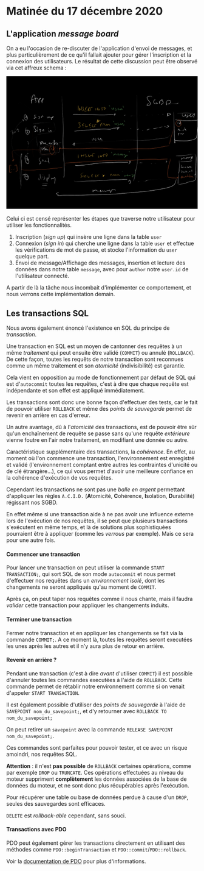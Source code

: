 # Matinée du 17 décembre 2020

## L'application _message board_

On a eu l'occasion de re-discuter de l'application d'envoi de messages, et plus particulièrement de ce qu'il fallait ajouter pour gérer l'inscription et la connexion des utilisateurs. Le résultat de cette discussion peut être observé via cet affreux schema :

![horrible](horrible.PNG "Quelle Souffrance")

Celui ci est censé représenter les étapes que traverse notre utilisateur pour utiliser les fonctionnalités.

1. Inscription (_sign up_) qui insère une ligne dans la table `user`
2. Connexion (_sign in_) qui cherche une ligne dans la table `user` et effectue les vérifications de mot de passe, et stocke l'information du `user` quelque part.
3. Envoi de message/Affichage des messages, insertion et lecture des données dans notre table `message`, avec pour `author` notre `user.id` de l'utilisateur connecté.

A partir de là la tâche nous incombait d'implémenter ce comportement, et nous verrons cette implémentation demain.

## Les transactions SQL

Nous avons également énoncé l'existence en SQL du principe de _transaction_.

Une transaction en SQL est un moyen de cantonner des requêtes à un même _traitement_ qui peut ensuite être validé (`COMMIT`) ou annulé (`ROLLBACK`). De cette façon, toutes les requêts de notre transaction sont reconnues comme un même traitement et son _atomicité_ (indivisibilité) est garantie.

Cela vient en opposition au mode de fonctionnement par défaut de SQL qui est d'`autocommit` toutes les requêtes, c'est à dire que chaque requête est indépendante et son effet est appliqué immédiatement.

Les transactions sont donc une bonne façon d'effectuer des tests, car le fait de pouvoir utiliser `ROLLBACK` et même des _points de sauvegarde_ permet de revenir en arrière en cas d'erreur.

Un autre avantage, dû à l'_atomicité_ des transactions, est de pouvoir être sûr qu'un enchaînement de requête se passe sans qu'une requête _extérieure_ vienne foutre en l'air notre traitement, en modifiant une donnée ou autre.

Caractéristique supplémentaire des transactions, la _cohérence_. En effet, au moment où l'on commence une transaction, l'environnement est enregistré et validé (l'environnement comptant entre autres les contraintes d'unicité ou de clé étrangère...), ce qui vous permet d'avoir une meilleure confiance en la cohérence d'exécution de vos requêtes.

Cependant les transactions ne sont pas une _balle en argent_ permettant d'appliquer les règles `A.C.I.D.` (**A**tomicité, **C**ohérence, **I**solation, **D**urabilité) régissant nos SGBD.

En effet même si une transaction aide à ne pas avoir une influence externe lors de l'exécution de nos requêtes, il se peut que plusieurs transactions s'exécutent en même temps, et là de solutions plus sophistiquées pourraient être à appliquer (comme les _verrous_ par exemple). Mais ce sera pour une autre fois.

#### Commencer une transaction

Pour lancer une transaction on peut utiliser la commande `START TRANSACTION;`, qui sort SQL de son mode `autocommit` et nous permet d'effectuer nos requêtes dans un _environnement isolé_, dont les changements ne seront appliqués qu'au moment de `COMMIT`.

Après ça, on peut taper nos requêtes comme il nous chante, mais il faudra _valider_ cette transaction pour appliquer les changements induits.

#### Terminer une transaction

Fermer notre transaction et en appliquer les changements se fait via la commande `COMMIT;`. A ce moment là, toutes les requêtes seront executées les unes après les autres et il n'y aura plus de retour en arrière.

#### Revenir en arrière ?

Pendant une transaction (c'est à dire _avant_ d'utiliser `COMMIT`) il est possible d'annuler toutes les commandes executées à l'aide de `ROLLBACK`. Cette commande permet de rétablir notre environnement comme si on venait d'appeler `START TRANSACTION`.

Il est également possible d'utiliser des _points de sauvegarde_ à l'aide de `SAVEPOINT nom_du_savepoint;`, et d'y retourner avec `ROLLBACK TO nom_du_savepoint;`

On peut retirer un `savepoint` avec la commande `RELEASE SAVEPOINT nom_du_savepoint;`.

Ces commandes sont parfaites pour pouvoir tester, et ce avec un risque amoindri, nos requêtes SQL.

**Attention** : il n'est **pas possible** de `ROLLBACK` certaines opérations, comme par exemple `DROP` ou `TRUNCATE`. Ces opérations effectuées au niveau du moteur suppriment **complètement** les données associées de la base de données du moteur, et ne sont donc plus récupérables après l'exécution.

Pour récupérer une table ou base de données perdue à cause d'un `DROP`, seules des sauvegardes sont efficaces.

`DELETE` est _rollback-able_ cependant, sans souci.

#### Transactions avec PDO

PDO peut également gérer les transactions directement en utilisant des méthodes comme `PDO::beginTransaction` et `PDO::commit`/`PDO::rollback`.

Voir la [documentation de PDO](https://www.php.net/manual/fr/pdo.begintransaction.php) pour plus d'informations.
